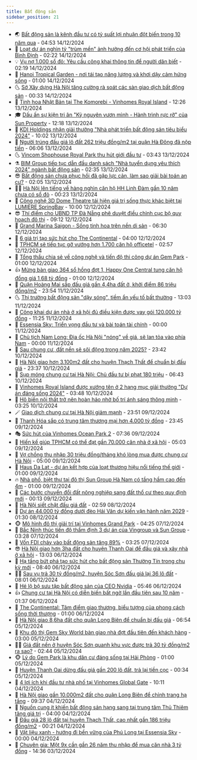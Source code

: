 ```yaml
---
title: Bất động sản
sidebar_position: 21
---
```


<!-- dantri-bat-dong-san:START -->
- 🌏 [Bất động sản là kênh đầu tư có tỷ suất lợi nhuận đột biến trong 10 năm qua](https://dantri.com.vn/bat-dong-san/bat-dong-san-la-kenh-dau-tu-co-ty-suat-loi-nhuan-dot-bien-trong-10-nam-qua-20241214114604073.htm) - 04:53 14/12/2024
- 👹 [Loạt dự án nghìn tỷ &quot;trùm mền&quot; ảnh hưởng đến cơ hội phát triển của Bình Định](https://dantri.com.vn/bat-dong-san/loat-du-an-nghin-ty-trum-men-anh-huong-den-co-hoi-phat-trien-cua-binh-dinh-20241212224700144.htm) - 02:22 14/12/2024
- 💡 [Vụ nợ 1.000 sổ đỏ: Yêu cầu công khai thông tin để người dân biết](https://dantri.com.vn/bat-dong-san/vu-no-1000-so-do-yeu-cau-cong-khai-thong-tin-de-nguoi-dan-biet-20241212151834414.htm) - 02:19 14/12/2024
- 🌋 [Hanoi Tropical Garden - nơi tái tạo năng lượng và khơi dậy cảm hứng sống](https://dantri.com.vn/bat-dong-san/hanoi-tropical-garden-noi-tai-tao-nang-luong-va-khoi-day-cam-hung-song-20241213190857760.htm) - 01:00 14/12/2024
- 🌜 [Sở Xây dựng Hà Nội tăng cường rà soát các sàn giao dịch bất động sản](https://dantri.com.vn/bat-dong-san/so-xay-dung-ha-noi-tang-cuong-ra-soat-cac-san-giao-dich-bat-dong-san-20241213151433723.htm) - 00:33 14/12/2024
- 💃 [Tinh hoa Nhật Bản tại The Komorebi - Vinhomes Royal Island](https://dantri.com.vn/bat-dong-san/tinh-hoa-nhat-ban-tai-the-komorebi-vinhomes-royal-island-20241213192144586.htm) - 12:26 13/12/2024
- 🎓 [Dấu ấn sự kiện tri ân &quot;Kỷ nguyên vươn mình - Hành trình rực rỡ&quot; của Sun Property](https://dantri.com.vn/bat-dong-san/dau-an-su-kien-tri-an-ky-nguyen-vuon-minh-hanh-trinh-ruc-ro-cua-sun-property-20241213191342563.htm) - 12:18 13/12/2024
- 🌝 [KDI Holdings nhận giải thưởng &quot;Nhà phát triển bất động sản tiêu biểu 2024&quot;](https://dantri.com.vn/bat-dong-san/kdi-holdings-nhan-giai-thuong-nha-phat-trien-bat-dong-san-tieu-bieu-2024-20241213164432495.htm) - 10:02 13/12/2024
- 🧐 [Người trúng đấu giá lô đất 262 triệu đồng/m2 tại quận Hà Đông đã nộp tiền](https://dantri.com.vn/bat-dong-san/nguoi-trung-dau-gia-lo-dat-262-trieu-dongm2-tai-quan-ha-dong-da-nop-tien-20241213121306986.htm) - 06:06 13/12/2024
- 🌜 [Vincom Shophouse Royal Park thu hút giới đầu tư](https://dantri.com.vn/bat-dong-san/vincom-shophouse-royal-park-thu-hut-gioi-dau-tu-20241213102534636.htm) - 03:43 13/12/2024
- ⚗️ [BIM Group tiếp tục dẫn đầu danh sách &quot;Nhà tuyển dụng yêu thích 2024&quot; ngành bất động sản](https://dantri.com.vn/bat-dong-san/bim-group-tiep-tuc-dan-dau-danh-sach-nha-tuyen-dung-yeu-thich-2024-nganh-bat-dong-san-20241213090509753.htm) - 02:35 13/12/2024
- 😎 [Bất động sản chưa phục hồi đã gặp lực cản, làm sao giải bài toán an cư?](https://dantri.com.vn/bat-dong-san/bat-dong-san-chua-phuc-hoi-da-gap-luc-can-lam-sao-giai-bai-toan-an-cu-20241213074718219.htm) - 02:05 13/12/2024
- 🧑‍🏫 [Hà Nội lên tiếng về hàng nghìn căn hộ HH Linh Đàm gần 10 năm chưa có sổ đỏ](https://dantri.com.vn/bat-dong-san/ha-noi-len-tieng-ve-hang-nghin-can-ho-hh-linh-dam-gan-10-nam-chua-co-so-do-20241213011948570.htm) - 00:23 13/12/2024
- 💪 [Công nghệ 3D Dome Theatre tái hiện giá trị sống thực khác biệt tại LUMIÈRE SpringBay](https://dantri.com.vn/bat-dong-san/cong-nghe-3d-dome-theatre-tai-hien-gia-tri-song-thuc-khac-biet-tai-lumiere-springbay-20241212160026033.htm) - 10:00 12/12/2024
- 😎 [Thí điểm cho UBND TP Đà Nẵng phê duyệt điều chỉnh cục bộ quy hoạch đô thị](https://dantri.com.vn/bat-dong-san/thi-diem-cho-ubnd-tp-da-nang-phe-duyet-dieu-chinh-cuc-bo-quy-hoach-do-thi-20241212120150032.htm) - 09:12 12/12/2024
- 🧠 [Grand Marina Saigon - Sống tinh hoa trên nền di sản](https://dantri.com.vn/bat-dong-san/grand-marina-saigon-song-tinh-hoa-tren-nen-di-san-20241212120038016.htm) - 06:30 12/12/2024
- 🧰 [6 giá trị tạo sức hút cho The Continental](https://dantri.com.vn/bat-dong-san/6-gia-tri-tao-suc-hut-cho-the-continental-20241212103712235.htm) - 04:00 12/12/2024
- 🤩 [TPHCM sẽ tiếp tục gỡ vướng hơn 1.700 căn hộ officetel](https://dantri.com.vn/bat-dong-san/tphcm-se-tiep-tuc-go-vuong-hon-1700-can-ho-officetel-20241212065054440.htm) - 02:57 12/12/2024
- 🦆 [Tổng thầu chia sẻ về công nghệ và tiến độ thi công dự án Gem Park](https://dantri.com.vn/bat-dong-san/tong-thau-chia-se-ve-cong-nghe-va-tien-do-thi-cong-du-an-gem-park-20241211222911223.htm) - 01:00 12/12/2024
- 👍 [Mừng bàn giao 364 sổ hồng đợt 1, Happy One Central tung căn hộ đồng giá 1,68 tỷ đồng](https://dantri.com.vn/bat-dong-san/mung-ban-giao-364-so-hong-dot-1-happy-one-central-tung-can-ho-dong-gia-168-ty-dong-20241211223347433.htm) - 01:00 12/12/2024
- 🙉 [Quận Hoàng Mai sắp đấu giá gần 4,4ha đất ở, khởi điểm 86 triệu đồng/m2](https://dantri.com.vn/bat-dong-san/quan-hoang-mai-sap-dau-gia-gan-44ha-dat-o-khoi-diem-86-trieu-dongm2-20241212021726897.htm) - 23:54 11/12/2024
- 🌜 [Thị trường bất động sản &quot;dậy sóng&quot;, tiềm ẩn yếu tố bất thường](https://dantri.com.vn/bat-dong-san/thi-truong-bat-dong-san-day-song-tiem-an-yeu-to-bat-thuong-20241211164653693.htm) - 13:03 11/12/2024
- 🌋 [Công khai dự án nhà ở xã hội đủ điều kiện được vay gói 120.000 tỷ đồng](https://dantri.com.vn/bat-dong-san/cong-khai-du-an-nha-o-xa-hoi-du-dieu-kien-duoc-vay-goi-120000-ty-dong-20241211163405633.htm) - 11:25 11/12/2024
- 🥰 [Essensia Sky: Triển vọng đầu tư và bài toán tài chính](https://dantri.com.vn/bat-dong-san/essensia-sky-trien-vong-dau-tu-va-bai-toan-tai-chinh-20241210224014847.htm) - 00:00 11/12/2024
- 💯 [Chủ tịch Nam Long: Địa ốc Hà Nội &quot;nóng&quot; về giá, sẽ lan tỏa vào phía Nam](https://dantri.com.vn/bat-dong-san/chu-tich-nam-long-dia-oc-ha-noi-nong-ve-gia-se-lan-toa-vao-phia-nam-20241210171532757.htm) - 00:00 11/12/2024
- 🤩 [Sau chung cư, đất nền sẽ sôi động trong năm 2025?](https://dantri.com.vn/bat-dong-san/sau-chung-cu-dat-nen-se-soi-dong-trong-nam-2025-20241211025754421.htm) - 23:42 10/12/2024
- 💄 [Hà Nội giao hơn 3.100m2 đất cho huyện Thạch Thất để chuẩn bị đấu giá](https://dantri.com.vn/bat-dong-san/ha-noi-giao-hon-3100m2-dat-cho-huyen-thach-that-de-chuan-bi-dau-gia-20241210144944326.htm) - 23:37 10/12/2024
- 🦍 [Sụp móng chung cư tại Hà Nội: Chủ đầu tư bị phạt 180 triệu](https://dantri.com.vn/bat-dong-san/sup-mong-chung-cu-tai-ha-noi-chu-dau-tu-bi-phat-180-trieu-20241210124524498.htm) - 06:43 10/12/2024
- 🎡 [Vinhomes Royal Island được xướng tên ở 2 hạng mục giải thưởng &quot;Dự án đáng sống 2024&quot;](https://dantri.com.vn/bat-dong-san/vinhomes-royal-island-duoc-xuong-ten-o-2-hang-muc-giai-thuong-du-an-dang-song-2024-20241210103958199.htm) - 03:48 10/12/2024
- 🐎 [Hô biến nội thất trở nên hoàn hảo nhờ bố trí ánh sáng thông minh](https://dantri.com.vn/bat-dong-san/ho-bien-noi-that-tro-nen-hoan-hao-nho-bo-tri-anh-sang-thong-minh-20241210094446598.htm) - 03:25 10/12/2024
- 🪄 [Giao dịch chung cư tại Hà Nội giảm mạnh](https://dantri.com.vn/bat-dong-san/giao-dich-chung-cu-tai-ha-noi-giam-manh-20241210015520874.htm) - 23:51 09/12/2024
- 💼 [Thanh Hóa sắp có trung tâm thương mại hơn 4.000 tỷ đồng](https://dantri.com.vn/bat-dong-san/thanh-hoa-sap-co-trung-tam-thuong-mai-hon-4000-ty-dong-20241209173122579.htm) - 23:45 09/12/2024
- 🎭 [Sức hút của Vinhomes Ocean Park 2](https://dantri.com.vn/bat-dong-san/suc-hut-cua-vinhomes-ocean-park-2-20241209141929337.htm) - 07:36 09/12/2024
- 🐻 [Hiến kế giúp TPHCM có thể đạt gần 70.000 căn nhà ở xã hội](https://dantri.com.vn/bat-dong-san/hien-ke-giup-tphcm-co-the-dat-gan-70000-can-nha-o-xa-hoi-20241209104011888.htm) - 05:03 09/12/2024
- 💃 [Vợ chồng thu nhập 30 triệu đồng/tháng khó lòng mua được chung cư Hà Nội](https://dantri.com.vn/bat-dong-san/vo-chong-thu-nhap-30-trieu-dongthang-kho-long-mua-duoc-chung-cu-ha-noi-20241209111945482.htm) - 05:00 09/12/2024
- 🦣 [Haus Da Lat - dự án kết hợp của loạt thương hiệu nổi tiếng thế giới](https://dantri.com.vn/bat-dong-san/haus-da-lat-du-an-ket-hop-cua-loat-thuong-hieu-noi-tieng-the-gioi-20241208222439129.htm) - 01:00 09/12/2024
- 🔥 [Nhà phố, biệt thự tại đô thị Sun Group Hà Nam có tầng hầm cao đến 4m](https://dantri.com.vn/bat-dong-san/nha-pho-biet-thu-tai-do-thi-sun-group-ha-nam-co-tang-ham-cao-den-4m-20241207160039040.htm) - 01:00 09/12/2024
- 🤩 [Các bước chuyển đổi đất nông nghiệp sang đất thổ cư theo quy định mới](https://dantri.com.vn/bat-dong-san/cac-buoc-chuyen-doi-dat-nong-nghiep-sang-dat-tho-cu-theo-quy-dinh-moi-20241209030950003.htm) - 00:13 09/12/2024
- 🥳 [Hà Nội siết chặt đấu giá đất](https://dantri.com.vn/bat-dong-san/ha-noi-siet-chat-dau-gia-dat-20241208094317555.htm) - 02:59 08/12/2024
- 🤗 [Dự án 44.000 tỷ đồng dưới đèo Hải Vân dự kiến vận hành năm 2029](https://dantri.com.vn/bat-dong-san/du-an-44000-ty-dong-duoi-deo-hai-van-du-kien-van-hanh-nam-2029-20241207134310749.htm) - 01:30 08/12/2024
- 🐵 [Mô hình đô thị giải trí tại Vinhomes Grand Park](https://dantri.com.vn/bat-dong-san/mo-hinh-do-thi-giai-tri-tai-vinhomes-grand-park-20241207104304248.htm) - 04:25 07/12/2024
- 🤖 [Bắc Ninh thúc tiến độ thẩm định 3 dự án của Vingroup và Sun Group](https://dantri.com.vn/bat-dong-san/bac-ninh-thuc-tien-do-tham-dinh-3-du-an-cua-vingroup-va-sun-group-20241207101958585.htm) - 03:28 07/12/2024
- 👺 [Vốn FDI chảy vào bất động sản tăng 89%](https://dantri.com.vn/bat-dong-san/von-fdi-chay-vao-bat-dong-san-tang-89-20241207100751399.htm) - 03:25 07/12/2024
- 😎 [Hà Nội giao hơn 3ha đất cho huyện Thanh Oai để đấu giá và xây nhà ở xã hội](https://dantri.com.vn/bat-dong-san/ha-noi-giao-hon-3ha-dat-cho-huyen-thanh-oai-de-dau-gia-va-xay-nha-o-xa-hoi-20241206144027465.htm) - 13:03 06/12/2024
- 🤠 [Hạ tầng bứt phá tạo sức hút cho bất động sản Thường Tín trong chu kỳ mới](https://dantri.com.vn/bat-dong-san/ha-tang-but-pha-tao-suc-hut-cho-bat-dong-san-thuong-tin-trong-chu-ky-moi-20241206151402446.htm) - 08:40 06/12/2024
- 👨‍🏫 [Sau vụ trả 30 tỷ đồng/m2, huyện Sóc Sơn đấu giá lại 36 lô đất](https://dantri.com.vn/bat-dong-san/sau-vu-tra-30-ty-dongm2-huyen-soc-son-dau-gia-lai-36-lo-dat-20241206143514603.htm) - 08:01 06/12/2024
- 🧰 [Hé lộ bộ sưu tập bất động sản của CEO Nvidia](https://dantri.com.vn/bat-dong-san/he-lo-bo-suu-tap-bat-dong-san-cua-ceo-nvidia-20241206111438710.htm) - 05:46 06/12/2024
- 👍 [Chung cư tại Hà Nội có diễn biến bất ngờ lần đầu tiên sau 10 năm](https://dantri.com.vn/bat-dong-san/chung-cu-tai-ha-noi-co-dien-bien-bat-ngo-lan-dau-tien-sau-10-nam-20241206062108779.htm) - 01:37 06/12/2024
- 🌈 [The Continental: Tâm điểm giao thương, biểu tượng của phong cách sống thời thượng](https://dantri.com.vn/bat-dong-san/the-continental-tam-diem-giao-thuong-bieu-tuong-cua-phong-cach-song-thoi-thuong-20241205202231448.htm) - 01:00 06/12/2024
- 🐲 [Hà Nội giao 8,6ha đất cho quận Long Biên để chuẩn bị đấu giá](https://dantri.com.vn/bat-dong-san/ha-noi-giao-86ha-dat-cho-quan-long-bien-de-chuan-bi-dau-gia-20241205091555062.htm) - 06:54 05/12/2024
- 💄 [Khu đô thị Gem Sky World bàn giao nhà đợt đầu tiên đến khách hàng](https://dantri.com.vn/bat-dong-san/khu-do-thi-gem-sky-world-ban-giao-nha-dot-dau-tien-den-khach-hang-20241205083643990.htm) - 03:00 05/12/2024
- 👨‍🏫 [Giá đất nền ở huyện Sóc Sơn quanh khu vực được trả 30 tỷ đồng/m2 ra sao?](https://dantri.com.vn/bat-dong-san/gia-dat-nen-o-huyen-soc-son-quanh-khu-vuc-duoc-tra-30-ty-dongm2-ra-sao-20241204165934104.htm) - 02:44 05/12/2024
- 🐵 [Lý do Gem Park là khu dân cư đáng sống tại Hải Phòng](https://dantri.com.vn/bat-dong-san/ly-do-gem-park-la-khu-dan-cu-dang-song-tai-hai-phong-20241204210302089.htm) - 01:00 05/12/2024
- 🎉 [Huyện Thanh Oai dừng đấu giá gần 200 lô đất, trả lại tiền cọc](https://dantri.com.vn/bat-dong-san/huyen-thanh-oai-dung-dau-gia-gan-200-lo-dat-tra-lai-tien-coc-20241205004534992.htm) - 00:34 05/12/2024
- 💫 [4 lợi ích khi đầu tư nhà phố tại Vinhomes Global Gate](https://dantri.com.vn/bat-dong-san/4-loi-ich-khi-dau-tu-nha-pho-tai-vinhomes-global-gate-20241204170307735.htm) - 10:11 04/12/2024
- 🦄 [Hà Nội giao gần 10.000m2 đất cho quận Long Biên để chỉnh trang hạ tầng](https://dantri.com.vn/bat-dong-san/ha-noi-giao-gan-10000m2-dat-cho-quan-long-bien-de-chinh-trang-ha-tang-20241204144822898.htm) - 09:37 04/12/2024
- 🌮 [Nguồn cung ít khiến bất động sản hạng sang tại trung tâm Thủ Thiêm tăng giá trị](https://dantri.com.vn/bat-dong-san/nguon-cung-it-khien-bat-dong-san-hang-sang-tai-trung-tam-thu-thiem-tang-gia-tri-20241204104602634.htm) - 04:00 04/12/2024
- 💯 [Đấu giá 28 lô đất tại huyện Thạch Thất, cao nhất gần 186 triệu đồng/m2](https://dantri.com.vn/bat-dong-san/dau-gia-28-lo-dat-tai-huyen-thach-that-cao-nhat-gan-186-trieu-dongm2-20241204004714843.htm) - 00:21 04/12/2024
- 🌊 [Vật liệu xanh - hướng đi bền vững của Phú Long tại Essensia Sky](https://dantri.com.vn/bat-dong-san/vat-lieu-xanh-huong-di-ben-vung-cua-phu-long-tai-essensia-sky-20241203231239829.htm) - 00:00 04/12/2024
- 🤖 [Chuyên gia: Một 9x cần gần 26 năm thu nhập để mua căn nhà 3 tỷ đồng](https://dantri.com.vn/bat-dong-san/chuyen-gia-mot-9x-can-gan-26-nam-thu-nhap-de-mua-can-nha-3-ty-dong-20241203174609964.htm) - 14:36 03/12/2024<!-- dantri-bat-dong-san:END -->
